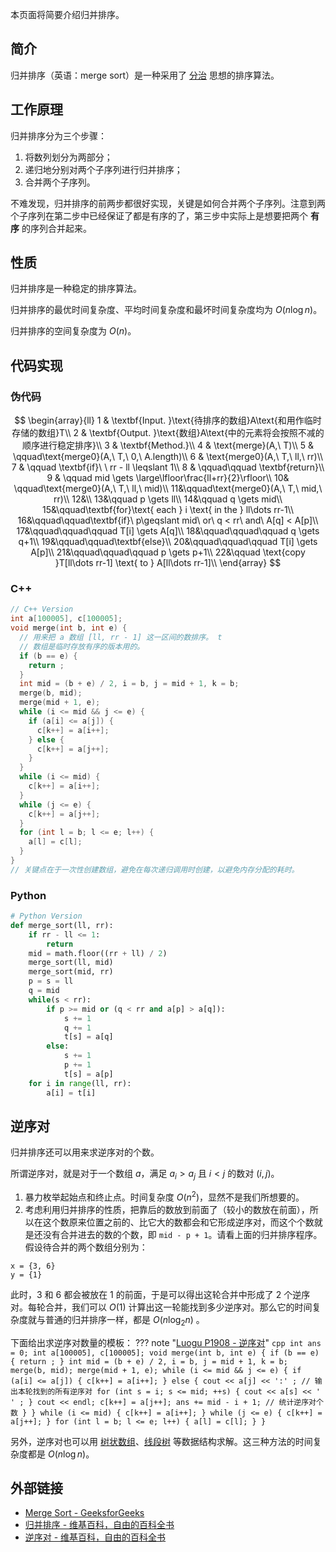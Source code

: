 本页面将简要介绍归并排序。

## 简介

归并排序（英语：merge sort）是一种采用了 [分治](./divide-and-conquer.md) 思想的排序算法。

## 工作原理

归并排序分为三个步骤：

1. 将数列划分为两部分；
2. 递归地分别对两个子序列进行归并排序；
3. 合并两个子序列。

不难发现，归并排序的前两步都很好实现，关键是如何合并两个子序列。注意到两个子序列在第二步中已经保证了都是有序的了，第三步中实际上是想要把两个 **有序** 的序列合并起来。

## 性质

归并排序是一种稳定的排序算法。

归并排序的最优时间复杂度、平均时间复杂度和最坏时间复杂度均为 $O(n\log n)$。

归并排序的空间复杂度为 $O(n)$。

## 代码实现

### 伪代码

$$
\begin{array}{ll}
1 & \textbf{Input. }\text{待排序的数组}A\text{和用作临时存储的数组}T\\
2 & \textbf{Output. }\text{数组}A\text{中的元素将会按照不减的顺序进行稳定排序}\\
3 & \textbf{Method.}\\
4 & \text{merge}(A,\ T)\\
5 & \qquad\text{merge0}(A,\ T,\ 0,\ A.length)\\
6 & \text{merge0}(A,\ T,\ ll,\ rr)\\
7 & \qquad \textbf{if}\ \ rr - ll \leqslant 1\\
8 & \qquad\qquad \textbf{return}\\
9 & \qquad mid \gets \large\lfloor\frac{ll+rr}{2}\rfloor\\
10& \qquad\text{merge0}(A,\ T,\ ll,\ mid)\\
11&\qquad\text{merge0}(A,\ T,\ mid,\ rr)\\
12&\\
13&\qquad p \gets ll\\
14&\qquad q \gets mid\\
15&\qquad\textbf{for}\text{ each } i \text{ in the } ll\dots rr-1\\
16&\qquad\qquad\textbf{if}\ p\geqslant mid\ or\ q < rr\ and\ A[q] < A[p]\\
17&\qquad\qquad\qquad T[i] \gets A[q]\\
18&\qquad\qquad\qquad q \gets q+1\\
19&\qquad\qquad\textbf{else}\\
20&\qquad\qquad\qquad T[i] \gets A[p]\\
21&\qquad\qquad\qquad p \gets p+1\\
22&\qquad \text{copy }T[ll\dots rr-1] \text{ to } A[ll\dots rr-1]\\
\end{array}
$$

### C++

```cpp
// C++ Version
int a[100005], c[100005];
void merge(int b, int e) {
  // 用来把 a 数组 [ll, rr - 1] 这一区间的数排序。 t
  // 数组是临时存放有序的版本用的。
  if (b == e) {
    return ;
  }
  int mid = (b + e) / 2, i = b, j = mid + 1, k = b;
  merge(b, mid);
  merge(mid + 1, e);
  while (i <= mid && j <= e) {
    if (a[i] <= a[j]) {
      c[k++] = a[i++];
    } else {
      c[k++] = a[j++];
    }
  }
  while (i <= mid) {
    c[k++] = a[i++];
  }
  while (j <= e) {
    c[k++] = a[j++];
  }
  for (int l = b; l <= e; l++) {
    a[l] = c[l];
  }
}
// 关键点在于一次性创建数组，避免在每次递归调用时创建，以避免内存分配的耗时。
```

### Python

```python
# Python Version
def merge_sort(ll, rr):
    if rr - ll <= 1:
        return
    mid = math.floor((rr + ll) / 2)
    merge_sort(ll, mid)
    merge_sort(mid, rr)
    p = s = ll
    q = mid
    while(s < rr):
        if p >= mid or (q < rr and a[p] > a[q]):
            s += 1
            q += 1
            t[s] = a[q]
        else:
            s += 1
            p += 1
            t[s] = a[p]
    for i in range(ll, rr):
        a[i] = t[i]
```

## 逆序对

归并排序还可以用来求逆序对的个数。

所谓逆序对，就是对于一个数组 $a$，满足 $a_{i} > a_{j}$ 且 $i < j$ 的数对 $(i, j)$。

1. 暴力枚举起始点和终止点。时间复杂度 $O(n^2)$，显然不是我们所想要的。
2. 考虑利用归并排序的性质，把靠后的数放到前面了（较小的数放在前面），所以在这个数原来位置之前的、比它大的数都会和它形成逆序对，而这个个数就是还没有合并进去的数的个数，即 `mid - p + 1`。请看上面的归并排序程序。
假设待合并的两个数组分别为：
```
x = {3, 6}
y = {1}
```
此时，$3$ 和 $6$ 都会被放在 $1$ 的前面，于是可以得出这轮合并中形成了 2 个逆序对。每轮合并，我们可以 $O(1)$ 计算出这一轮能找到多少逆序对。那么它的时间复杂度就与普通的归并排序一样，都是 $O(n \log_{2}{n})$ 。

下面给出求逆序对数量的模板：
??? note "[Luogu P1908 - 逆序对](https://www.luogu.com.cn/problem/P1908)"
    ```cpp
    int ans = 0;
    int a[100005], c[100005];
    void merge(int b, int e) {
      if (b == e) {
        return ;
      }
      int mid = (b + e) / 2, i = b, j = mid + 1, k = b;
      merge(b, mid);
      merge(mid + 1, e);
      while (i <= mid && j <= e) {
        if (a[i] <= a[j]) {
          c[k++] = a[i++];
        } else {
          cout << a[j] << ':' ; // 输出本轮找到的所有逆序对
          for (int s = i; s <= mid; ++s) {
            cout << a[s] << ' ' ;
          }
          cout << endl;
          c[k++] = a[j++];
          ans += mid - i + 1; // 统计逆序对个数
        }
      }
      while (i <= mid) {
        c[k++] = a[i++];
      }
      while (j <= e) {
        c[k++] = a[j++];
      }
      for (int l = b; l <= e; l++) {
        a[l] = c[l];
      }
    }
    ```

另外，逆序对也可以用 [树状数组](../ds/fenwick.md)、[线段树](../ds/seg.md) 等数据结构求解。这三种方法的时间复杂度都是 $O(n \log n)$。

## 外部链接

- [Merge Sort - GeeksforGeeks](https://www.geeksforgeeks.org/merge-sort/)
- [归并排序 - 维基百科，自由的百科全书](https://zh.wikipedia.org/wiki/%E5%BD%92%E5%B9%B6%E6%8E%92%E5%BA%8F)
- [逆序对 - 维基百科，自由的百科全书](https://zh.wikipedia.org/wiki/%E9%80%86%E5%BA%8F%E5%AF%B9)

